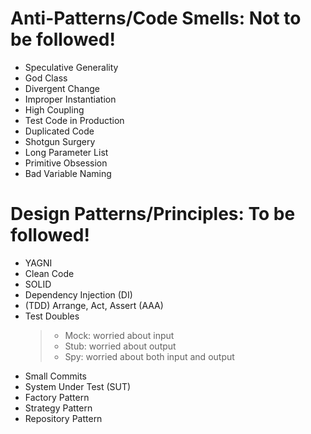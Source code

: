 # Anti-Patterns/Code Smells: Not to be followed!
- Speculative Generality
- God Class
- Divergent Change
- Improper Instantiation
- High Coupling
- Test Code in Production
- Duplicated Code
- Shotgun Surgery
- Long Parameter List
- Primitive Obsession
- Bad Variable Naming

# Design Patterns/Principles: To be followed!
- YAGNI
- Clean Code
- SOLID
- Dependency Injection (DI)
- (TDD) Arrange, Act, Assert (AAA)
- Test Doubles
  > - Mock: worried about input
  > - Stub: worried about output
  > - Spy: worried about both input and output
- Small Commits
- System Under Test (SUT)
- Factory Pattern
- Strategy Pattern
- Repository Pattern